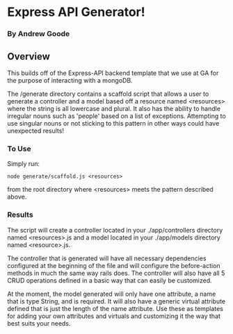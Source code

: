 # Express API Generator!

### By Andrew Goode

## Overview

This builds off of the Express-API backend template that we use at GA for the
purpose of interacting with a mongoDB.

The /generate directory contains a scaffold script that allows a user to
generate a controller and a model based off a resource named \<resources\> where
the string is all lowercase and plural.  It also has the ability to handle
irregular nouns such as 'people' based on a list of exceptions.  Attempting
to use singular nouns or not sticking to this pattern in other ways could
have unexpected results!

### To Use

Simply run:

```node
node generate/scaffold.js <resources>
```
from the root directory where \<resources\> meets the pattern described above.

### Results

The script will create a controller located in your ./app/controllers directory
named \<resources\>.js and a model located in your ./app/models directory named
\<resource\>.js.

The controller that is generated will have all necessary dependencies configured
at the beginning of the file and will configure the before-action methods in
much the same way rails does.  The controller will also have all 5 CRUD
operations defined in a basic way that can easily be customized.

At the moment, the model generated will only have one attribute, a name that is
type String, and is required.  It will also have a generic virtual attribute
defined that is just the length of the name attribute.  Use these as templates
for adding your own attributes and virtuals and customizing it the way that
best suits your needs.
